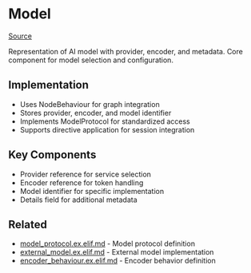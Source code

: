 # Model
[Source](/github/ai/genai_all/genai_core/lib/vnext_genai/nodes/model.ex)

Representation of AI model with provider, encoder, and metadata. Core component for model selection and configuration.

## Implementation
- Uses NodeBehaviour for graph integration
- Stores provider, encoder, and model identifier
- Implements ModelProtocol for standardized access
- Supports directive application for session integration

## Key Components
- Provider reference for service selection
- Encoder reference for token handling
- Model identifier for specific implementation
- Details field for additional metadata

## Related
- [model_protocol.ex.elif.md](model/model_protocol.ex.elif.md) - Model protocol definition
- [external_model.ex.elif.md](model/external_model.ex.elif.md) - External model implementation
- [encoder_behaviour.ex.elif.md](model/encoder_behaviour.ex.elif.md) - Encoder behavior definition